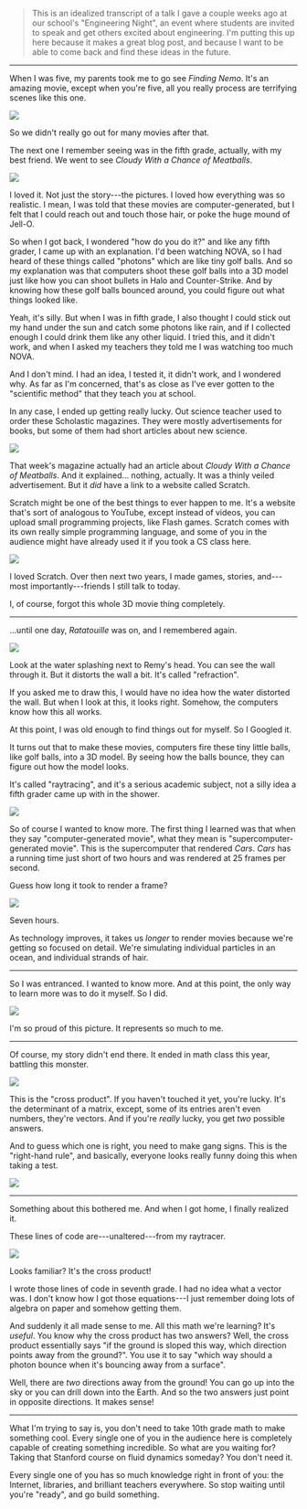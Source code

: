> This is an idealized transcript of a talk I gave a couple weeks ago at our
> school's "Engineering Night", an event where students are invited to speak
> and get others excited about engineering. I'm putting this up here because
> it makes a great blog post, and because I want to be able to come back and
> find these ideas in the future.

---

When I was five, my parents took me to go see *Finding Nemo*. It's an amazing
movie, except when you're five, all you really process are terrifying scenes
like this one.

![ ](static/slides/shark.jpg)

So we didn't really go out for many movies after that.


The next one I remember seeing was in the fifth grade, actually, with my best
friend. We went to see *Cloudy With a Chance of Meatballs*.

![ ](static/slides/cloudy.jpg)

I loved it. Not just the story---the pictures. I loved how everything was so
realistic. I mean, I was told that these movies are computer-generated, but I
felt that I could reach out and touch those hair, or poke the huge mound of
Jell-O.

So when I got back, I wondered "how do you do it?" and like any fifth grader, I
came up with an explanation. I'd been watching NOVA, so I had heard of these
things called "photons" which are like tiny golf balls. And so my explanation
was that computers shoot these golf balls into a 3D model just like how you can
shoot bullets in Halo and Counter-Strike. And by knowing how these golf balls
bounced around, you could figure out what things looked like.

Yeah, it's silly. But when I was in fifth grade, I also thought I could stick
out my hand under the sun and catch some photons like rain, and if I collected
enough I could drink them like any other liquid. I tried this, and it didn't
work, and when I asked my teachers they told me I was watching too much NOVA.

And I don't mind. I had an idea, I tested it, it didn't work, and I wondered
why. As far as I'm concerned, that's as close as I've ever gotten to the
"scientific method" that they teach you at school.


In any case, I ended up getting really lucky. Out science teacher used to order
these Scholastic magazines. They were mostly advertisements for books, but some
of them had short articles about new science.

![ ](static/slides/scholastic.jpg)

That week's magazine actually had an article about *Cloudy With a Chance of
Meatballs*. And it explained... nothing, actually. It was a thinly veiled
advertisement. But it *did* have a link to a website called Scratch.


Scratch might be one of the best things to ever happen to me. It's a website
that's sort of analogous to YouTube, except instead of videos, you can upload
small programming projects, like Flash games. Scratch comes with its own really
simple programming language, and some of you in the audience might have already
used it if you took a CS class here.

![ ](static/slides/14scratch.png)

I loved Scratch. Over then next two years, I made games, stories, and---most
importantly---friends I still talk to today.

I, of course, forgot this whole 3D movie thing completely.

---

...until one day, *Ratatouille* was on, and I remembered again.

![ ](static/slides/ratatouille.jpg)

Look at the water splashing next to Remy's head. You can see the wall through
it. But it distorts the wall a bit. It's called "refraction".

If you asked me to draw this, I would have no idea how the water distorted the
wall. But when I look at this, it looks right. Somehow, the computers know how
this all works.

At this point, I was old enough to find things out for myself. So I Googled it.


It turns out that to make these movies, computers fire these tiny little balls,
like golf balls, into a 3D model. By seeing how the balls bounce, they can
figure out how the model looks.

It's called "raytracing", and it's a serious academic subject, not a silly idea
a fifth grader came up with in the shower.

![ ](static/slides/raytrace.png)


So of course I wanted to know more. The first thing I learned was that when
they say "computer-generated movie", what they mean is "supercomputer-generated
movie".  This is the supercomputer that rendered *Cars*. *Cars* has a running
time just short of two hours and was rendered at 25 frames per second.

Guess how long it took to render a frame?

![ ](static/slides/farm.jpg)

Seven hours.

As technology improves, it takes us *longer* to render movies because we're
getting so focused on detail. We're simulating individual particles in an
ocean, and individual strands of hair.

---


So I was entranced. I wanted to know more. And at this point, the only way to
learn more was to do it myself. So I did.

![ ](static/slides/shiny.png)

I'm so proud of this picture. It represents so much to me.

---

Of course, my story didn't end there. It ended in math class this year,
battling this monster.

![ ](static/slides/cross.gif)

This is the "cross product". If you haven't touched it yet, you're lucky. It's
the determinant of a matrix, except, some of its entries aren't even numbers,
they're vectors. And if you're *really* lucky, you get *two* possible answers.


And to guess which one is right, you need to make gang signs. This is the
"right-hand rule", and basically, everyone looks really funny doing this when
taking a test.

![ ](static/slides/rhrule.png)

---

Something about this bothered me. And when I got home, I finally realized it.


These lines of code are---unaltered---from my raytracer.

![ ](static/slides/direction.png)

Looks familiar? It's the cross product!

I wrote those lines of code in seventh grade. I had no idea what a vector was.
I don't know how I got those equations---I just remember doing lots of algebra
on paper and somehow getting them.

And suddenly it all made sense to me. All this math we're learning? It's
*useful*. You know why the cross product has two answers? Well, the cross
product essentially says "if the ground is sloped this way, which direction
points away from the ground?". You use it to say "which way should a photon
bounce when it's bouncing away from a surface".

Well, there are *two* directions away from the ground! You can go up into the
sky or you can drill down into the Earth.  And so the two answers just point in
opposite directions. It makes sense!

---

What I'm trying to say is, you don't need to take 10th grade math to make
something cool. Every single one of you in the audience here is completely
capable of creating something incredible. So what are you waiting for? Taking
that Stanford course on fluid dynamics someday? You don't need it.

Every single one of you has so much knowledge right in front of you: the
Internet, libraries, and brilliant teachers everywhere. So stop waiting until
you're "ready", and go build something.
